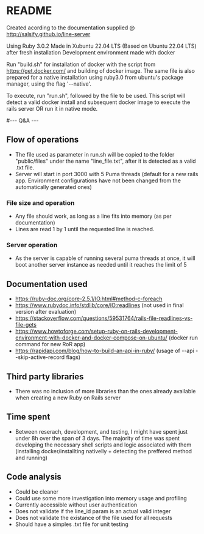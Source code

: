 # README

Created acording to the documentation supplied @ http://salsify.github.io/line-server

Using Ruby 3.0.2
Made in Xubuntu 22.04 LTS (Based on Ubuntu 22.04 LTS) after fresh installation
Development environment made with docker

Run "build.sh" for installation of docker with the script from https://get.docker.com/ and building of docker image.
The same file is also prepared for a native installation using ruby3.0 from ubuntu's package manager, using the flag '--native'.

To execute, run "run.sh", followed by the file to be used. This script will detect a valid docker install and subsequent docker image to execute the rails server OR run it in native mode.

#--- Q&A ---

## Flow of operations
- The file used as parameter in run.sh will be copied to the folder "public/files" under the name "line_file.txt", after it is detected as a valid .txt file.
- Server will start in port 3000 with 5 Puma threads (default for a new rails app. Environment configurations have not been changed from the automatically generated ones)
### File size and operation
- Any file should work, as long as a line fits into memory (as per documentation)
- Lines are read 1 by 1 until the requested line is reached.
### Server operation
- As the server is capable of running several puma threads at once, it will boot another server instance as needed until it reaches the limit of 5

## Documentation used
- https://ruby-doc.org/core-2.5.1/IO.html#method-c-foreach
- https://www.rubydoc.info/stdlib/core/IO:readlines (not used in final version after evaluation)
- https://stackoverflow.com/questions/59531764/rails-file-readlines-vs-file-gets
- https://www.howtoforge.com/setup-ruby-on-rails-development-environment-with-docker-and-docker-compose-on-ubuntu/ (docker run command for new RoR app)
- https://rapidapi.com/blog/how-to-build-an-api-in-ruby/ (usage of --api --skip-active-record flags)

## Third party libraries
- There was no inclusion of more libraries than the ones already available when creating a new Ruby on Rails server

## Time spent
- Between reserach, development, and testing, I might have spent just under 8h over the span of 3 days. The majority of time was spent developing the necessary shell scripts and logic associated with them (installing docker/installting nativelly + detecting the preffered method and running)

## Code analysis
- Could be cleaner
- Could use some more investigation into memory usage and profiling
- Currently accessible without user authentication
- Does not validate if the line_id param is an actual valid integer
- Does not validate the existance of the file used for all requests
- Should have a simples .txt file for unit testing

